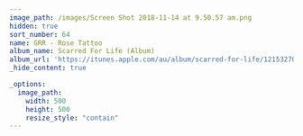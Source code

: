 ```yaml
---
image_path: /images/Screen Shot 2018-11-14 at 9.50.57 am.png
hidden: true
sort_number: 64
name: GRR - Rose Tattoo
album_name: Scarred For Life (Album)
album_url: 'https://itunes.apple.com/au/album/scarred-for-life/1215327047'
_hide_content: true

_options:
  image_path:
    width: 500
    height: 500
    resize_style: "contain"
---
```



